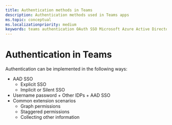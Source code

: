 ```yaml
---
title: Authentication methods in Teams
description: Authentication methods used in Teams apps
ms.topic: conceptual
ms.localizationpriority: medium
keywords: teams authentication OAuth SSO Microsoft Azure Active Directory (Azure AD)
---
```

# Authentication in Teams

Authentication can be implemented in the following ways:

- AAD SSO
  - Explicit SSO
  - Implicit or Silent SSO
- Username password + Other IDPs + AAD SSO
- Common extension scenarios
  - Graph permissions
  - Staggered permissions
  - Collecting other information

